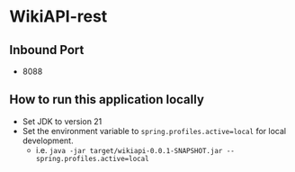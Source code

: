 # WikiAPI-rest

## Inbound Port

* 8088

## How to run this application locally

* Set JDK to version 21
* Set the environment variable to `spring.profiles.active=local` for local development.
    - i.e. `java -jar target/wikiapi-0.0.1-SNAPSHOT.jar --spring.profiles.active=local`
